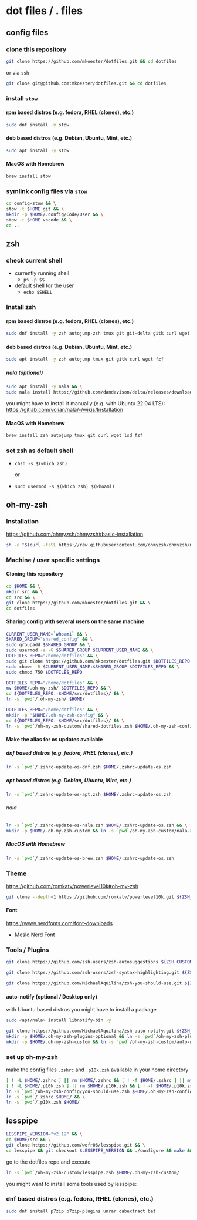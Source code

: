 dot files / . files
===================

config files
------------

### clone this repository

```sh
git clone https://github.com/mkoester/dotfiles.git && cd dotfiles
```

or via `ssh`

```sh
git clone git@github.com:mkoester/dotfiles.git && cd dotfiles
```

### install `stow`

#### rpm based distros (e.g. fedora, RHEL (clones), etc.)

```sh
sudo dnf install -y stow
```

#### deb based distros (e.g. Debian, Ubuntu, Mint, etc.)

```sh
sudo apt install -y stow
```

#### MacOS with Homebrew

```sh
brew install stow
```

### symlink config files via `stow`

```sh
cd config-stow && \
stow -t $HOME git && \
mkdir -p $HOME/.config/Code/User && \
stow -t $HOME vscode && \
cd ..
```


zsh
---

### check current shell

- currently running shell
  + `ps -p $$`
- default shell for the user
  + `echo $SHELL`

### Install zsh

#### rpm based distros (e.g. fedora, RHEL (clones), etc.)

```sh
sudo dnf install -y zsh autojump-zsh tmux git git-delta gitk curl wget lsd sqlite fzf
```

#### deb based distros (e.g. Debian, Ubuntu, Mint, etc.)

```sh
sudo apt install -y zsh autojump tmux git gitk curl wget fzf
```

##### nala (optional)

```sh
sudo apt install -y nala && \
sudo nala install https://github.com/dandavison/delta/releases/download/0.17.0/git-delta_0.17.0_amd64.deb
```

you might have to install it manually (e.g. with Ubuntu 22.04 LTS): https://gitlab.com/volian/nala/-/wikis/Installation

#### MacOS with Homebrew

```sh
brew install zsh autojump tmux git curl wget lsd fzf
```

### set zsh as default shell

- `chsh -s $(which zsh)`

  or

- `sudo usermod -s $(which zsh) $(whoami)`

oh-my-zsh
---------

### Installation

https://github.com/ohmyzsh/ohmyzsh#basic-installation

```sh
sh -c "$(curl -fsSL https://raw.githubusercontent.com/ohmyzsh/ohmyzsh/master/tools/install.sh)"
```

### Machine / user specific settings

#### Cloning this repository

```sh
cd $HOME && \
mkdir src && \
cd src && \
git clone https://github.com/mkoester/dotfiles.git && \
cd dotfiles
```

#### Sharing config with several users on the same machine

```sh
CURRENT_USER_NAME=`whoami` && \
SHARED_GROUP="shared_config" && \
sudo groupadd $SHARED_GROUP && \
sudo usermod -a -G $SHARED_GROUP $CURRENT_USER_NAME && \
DOTFILES_REPO="/home/dotfiles" && \
sudo git clone https://github.com/mkoester/dotfiles.git $DOTFILES_REPO && \
sudo chown -R $CURRENT_USER_NAME:$SHARED_GROUP $DOTFILES_REPO && \
sudo chmod 750 $DOTFILES_REPO
```

```sh
DOTFILES_REPO="/home/dotfiles" && \
mv $HOME/.oh-my-zsh/ $DOTFILES_REPO && \
cd ${DOTFILES_REPO:-$HOME/src/dotfiles}/ && \
ln -s `pwd`/.oh-my-zsh/ $HOME/
```

```sh
DOTFILES_REPO="/home/dotfiles" && \
mkdir -p "$HOME/.oh-my-zsh-config" && \
cd ${DOTFILES_REPO:-$HOME/src/dotfiles}/ && \
ln -s `pwd`/oh-my-zsh-custom/shared-dotfiles.zsh $HOME/.oh-my-zsh-config/
```


#### Make the alias for os updates available

##### dnf based distros (e.g. fedora, RHEL (clones), etc.)

```sh
ln -s `pwd`/.zshrc-update-os-dnf.zsh $HOME/.zshrc-update-os.zsh
```

##### apt based distros (e.g. Debian, Ubuntu, Mint, etc.)

```sh
ln -s `pwd`/.zshrc-update-os-apt.zsh $HOME/.zshrc-update-os.zsh
```

###### nala

```sh
ln -s `pwd`/.zshrc-update-os-nala.zsh $HOME/.zshrc-update-os.zsh && \
mkdir -p $HOME/.oh-my-zsh-custom && ln -s `pwd`/oh-my-zsh-custom/nala.zsh $HOME/.oh-my-zsh-custom
```

##### MacOS with Homebrew

```sh
ln -s `pwd`/.zshrc-update-os-brew.zsh $HOME/.zshrc-update-os.zsh
```

### Theme

https://github.com/romkatv/powerlevel10k#oh-my-zsh

```sh
git clone --depth=1 https://github.com/romkatv/powerlevel10k.git ${ZSH_CUSTOM:-$HOME/.oh-my-zsh/custom}/themes/powerlevel10k
```

#### Font

https://www.nerdfonts.com/font-downloads

- Meslo Nerd Font

### Tools / Plugins

```sh
git clone https://github.com/zsh-users/zsh-autosuggestions ${ZSH_CUSTOM:-$HOME/.oh-my-zsh/custom}/plugins/zsh-autosuggestions
```

```sh
git clone https://github.com/zsh-users/zsh-syntax-highlighting.git ${ZSH_CUSTOM:-$HOME/.oh-my-zsh/custom}/plugins/zsh-syntax-highlighting
```

```sh
git clone https://github.com/MichaelAquilina/zsh-you-should-use.git ${ZSH_CUSTOM:-$HOME/.oh-my-zsh/custom}/plugins/you-should-use
```

#### auto-notify (optional / Desktop only)

with Ubuntu based distros you might have to install a package

```sh
sudo <apt/nala> install libnotify-bin -y
```

```sh
git clone https://github.com/MichaelAquilina/zsh-auto-notify.git ${ZSH_CUSTOM:-$HOME/.oh-my-zsh/custom}/plugins/auto-notify && \
mkdir -p $HOME/.oh-my-zsh-plugins-optional && ln -s `pwd`/oh-my-zsh-plugins-optional/auto-notify.zsh $HOME/.oh-my-zsh-plugins-optional/ && \
mkdir -p $HOME/.oh-my-zsh-custom && ln -s `pwd`/oh-my-zsh-custom/auto-notify.zsh $HOME/.oh-my-zsh-custom/
```

### set up oh-my-zsh

make the config files `.zshrc` and `.p10k.zsh` available in your home directory

```sh
[ ! -L $HOME/.zshrc ] || rm $HOME/.zshrc && [ ! -f $HOME/.zshrc ] || mv $HOME/.zshrc $HOME/.zshrc-manual-backup && \
[ ! -L $HOME/.p10k.zsh ] || rm $HOME/.p10k.zsh && [ ! -f $HOME/.p10k.zsh ] || mv $HOME/.p10k.zsh $HOME/.p10k-manual-backup.zsh && \
ln -s `pwd`/oh-my-zsh-config/you-should-use.zsh $HOME/.oh-my-zsh-config/ && \
ln -s `pwd`/.zshrc $HOME/ && \
ln -s `pwd`/.p10k.zsh $HOME/
```

## lesspipe

```sh
LESSPIPE_VERSION="v2.12" && \
cd $HOME/src && \
git clone https://github.com/wofr06/lesspipe.git && \
cd lesspipe && git checkout $LESSPIPE_VERSION && ./configure && make && sudo make install
```

go to the dotfiles repo and execute

```sh
ln -s `pwd`/oh-my-zsh-custom/lesspipe.zsh $HOME/.oh-my-zsh-custom/
```

you might want to install some tools used by lesspipe:

### dnf based distros (e.g. fedora, RHEL (clones), etc.)

```sh
sudo dnf install p7zip p7zip-plugins unrar cabextract bat
```
